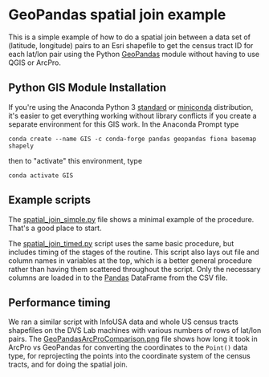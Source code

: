 # GeoPandas spatial join example

This is a simple example of how to do a spatial join between a data
set of (latitude, longitude) pairs to an Esri shapefile to get the census
tract ID for each lat/lon pair using the Python 
[GeoPandas](http://geopandas.org/)
module without having to use QGIS or ArcPro.

## Python GIS Module Installation

If you're using the Anaconda Python 3 
[standard](https://www.anaconda.com/distribution/) or 
[miniconda](https://docs.conda.io/en/latest/miniconda.html)
distribution, it's easier to get everything working without library conflicts if you
create a separate environment for this GIS work. In the Anaconda Prompt type

```
conda create --name GIS -c conda-forge pandas geopandas fiona basemap shapely
```

then to "activate" this environment, type

```
conda activate GIS
```

## Example scripts

The [spatial_join_simple.py](spatial_join_simple.py) file shows a minimal example 
of the procedure. That's a good place to start.

The [spatial_join_timed.py](spatial_join_timed.py) script uses the same basic procedure, 
but includes timing of the stages of the routine. 
This script also lays out file and column names in 
variables at the top, which is a better general procedure rather than having them 
scattered throughout the script.
Only the necessary columns are loaded in to the [Pandas](https://pandas.pydata.org/) 
DataFrame from the CSV file.

## Performance timing

We ran a similar script with InfoUSA data and whole US census tracts shapefiles
on the DVS Lab machines with various numbers of rows of lat/lon pairs. The 
[GeoPandasArcProComparison.png](GeoPandasArcProComparison.png) file shows how 
long it took in ArcPro vs GeoPandas for
converting the coordinates to the `Point()` data type, for reprojecting the points into
the coordinate system of the census tracts, and for doing the spatial join.
